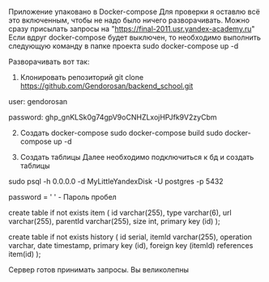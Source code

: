 Приложение упаковано в Docker-compose
Для проверки я оставлю всё это включенным, чтобы не надо было ничего разворачивать.
Можно сразу присылать запросы на "https://final-2011.usr.yandex-academy.ru"
Если вдруг docker-compose будет выключен, то необходимо выполнить следующую команду в папке проекта
sudo docker-compose up -d

Разворачивать вот так:

1. Клонировать репозиторий
git clone https://github.com/Gendorosan/backend_school.git

user: gendorosan

password: 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

2. Создать docker-compose
sudo docker-compose build 
sudo docker-compose up -d

3. Создать таблицы
Далее необходимо подключиться к бд и создать таблицы

sudo psql -h 0.0.0.0 -d MyLittleYandexDisk -U postgres -p 5432

password = ' ' - Пароль пробел

create table if not exists item
(
    id varchar(255),
    type varchar(6),
    url varchar(255),
    parentId varchar(255),
    size int,
    primary key (id)
);

create table if not exists history
(
    id serial,
    itemId varchar(255),
    operation varchar,
    date timestamp,
    primary key (id),
    foreign key (itemId) references item(id)
);

Сервер готов принимать запросы. Вы великолепны
